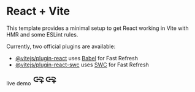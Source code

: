 # React + Vite

This template provides a minimal setup to get React working in Vite with HMR and some ESLint rules.

Currently, two official plugins are available:

- [@vitejs/plugin-react](https://github.com/vitejs/vite-plugin-react/blob/main/packages/plugin-react/README.md) uses [Babel](https://babeljs.io/) for Fast Refresh
- [@vitejs/plugin-react-swc](https://github.com/vitejs/vite-plugin-react-swc) uses [SWC](https://swc.rs/) for Fast Refresh


live demo [<svg xmlns="http://www.w3.org/2000/svg" width="32" height="32" viewBox="0 0 24 24"><path fill="currentColor" d="M17 20v-3h-3v-2h3v-3h2v3h3v2h-3v3zm-6-3H7q-2.075 0-3.537-1.463T2 12q0-2.075 1.463-3.537T7 7h4v2H7q-1.25 0-2.125.875T4 12q0 1.25.875 2.125T7 15h4zm-3-4v-2h8v2zm14-1h-2q0-1.25-.875-2.125T17 9h-4V7h4q2.075 0 3.538 1.463T22 12"/></svg><svg xmlns="http://www.w3.org/2000/svg" width="32" height="32" viewBox="0 0 24 24"><path fill="currentColor" d="M17 20v-3h-3v-2h3v-3h2v3h3v2h-3v3zm-6-3H7q-2.075 0-3.537-1.463T2 12q0-2.075 1.463-3.537T7 7h4v2H7q-1.25 0-2.125.875T4 12q0 1.25.875 2.125T7 15h4zm-3-4v-2h8v2zm14-1h-2q0-1.25-.875-2.125T17 9h-4V7h4q2.075 0 3.538 1.463T22 12"/></svg>](https://solaisiva00.github.io/React-static-page/)
